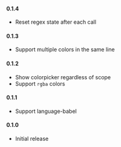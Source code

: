 #### 0.1.4

* Reset regex state after each call

#### 0.1.3

* Support multiple colors in the same line

#### 0.1.2

* Show colorpicker regardless of scope
* Support `rgba` colors

#### 0.1.1

* Support language-babel

#### 0.1.0

* Initial release
